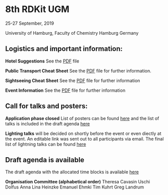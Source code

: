 # 8th RDKit UGM
25-27 September, 2019

University of Hamburg,
Faculty of Chemistry
Hamburg Germany

## Logistics and important information:
**Hotel Suggestions** See the [PDF](Info/RDKit_UGM_2019_Hotel_Recommendations.pdf) file

**Public Transport Cheat Sheet** See the [PDF](Info/public_transport_info.pdf) file for further information. 

**Sightseeing Cheat Sheet** See the [PDF](Info/sightseeing_info.pdf) file for further information

**Event Information** See the [PDF](Info/general_info.pdf) file for further information

## Call for talks and posters:

**Application phase closed**
List of posters can be found [here](Info/rdkitugm2019_poster_presentations.pdf) and the list of talks is included in the draft agenda [here](Info/Draft_Agenda.pdf)

**Lighting talks** will be decided on shortly before the event or even diectly at the event. An editable link was sent out to all participants via email.
The final list of lightning talks can be found [here](Lightning/lightning_talks_list_with_titles.pdf)

## Draft agenda is available
The draft agenda with the allocated time blocks is available [here](Info/Draft_Agenda.pdf)

**Organisation Committee (alphabetical order)**
Theresa Cavasin
Uschi Dolfus
Anna Lina Heinzke
Emanuel Ehmki
Tim Kuhrt
Greg Landrum

